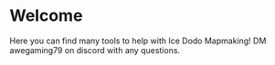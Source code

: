 # Welcome
Here you can find many tools to help with Ice Dodo Mapmaking!
DM awegaming79 on discord with any questions.
